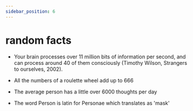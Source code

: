 ```yaml
---
sidebar_position: 6
---
```


# random facts

* Your brain processes over 11 million bits of information per second, and
can process around 40 of them consciously (Timothy Wilson, Strangers to ourselves, 2002).

* All the numbers of a roulette wheel add up to 666

* The average person has a little over 6000 thoughts per day

* The word Person is latin for Personae which translates as 'mask'



